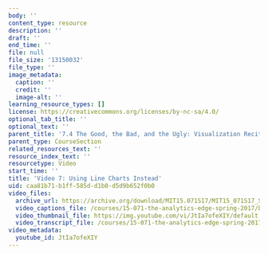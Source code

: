 ```yaml
---
body: ''
content_type: resource
description: ''
draft: ''
end_time: ''
file: null
file_size: '13150032'
file_type: ''
image_metadata:
  caption: ''
  credit: ''
  image-alt: ''
learning_resource_types: []
license: https://creativecommons.org/licenses/by-nc-sa/4.0/
optional_tab_title: ''
optional_text: ''
parent_title: '7.4 The Good, the Bad, and the Ugly: Visualization Recitation  (Recitation)'
parent_type: CourseSection
related_resources_text: ''
resource_index_text: ''
resourcetype: Video
start_time: ''
title: 'Video 7: Using Line Charts Instead'
uid: caa81b71-b1ff-585d-d1b0-d5d9b652f0b0
video_files:
  archive_url: https://archive.org/download/MIT15.071S17/MIT15_071S17_Session_7.4.08_300k.mp4
  video_captions_file: /courses/15-071-the-analytics-edge-spring-2017/bf3ffb22aa935b0598d8ee036a826425_JtIa7ofeXIY.vtt
  video_thumbnail_file: https://img.youtube.com/vi/JtIa7ofeXIY/default.jpg
  video_transcript_file: /courses/15-071-the-analytics-edge-spring-2017/3399ebbd565e8367afa2ef71c9bf9185_JtIa7ofeXIY.pdf
video_metadata:
  youtube_id: JtIa7ofeXIY
---
```

